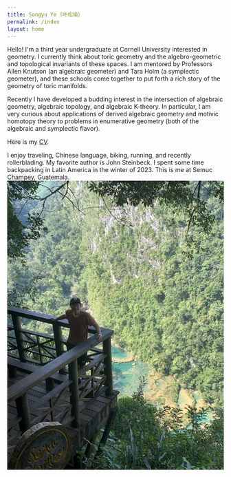 ```yaml
---
title: Songyu Ye (叶松瑜）
permalink: /index
layout: home
---
```


Hello! I'm a third year undergraduate at Cornell University interested in geometry. I currently think about toric geometry and the algebro-geometric and topological invariants of these spaces. I am mentored by Professors Allen Knutson (an algebraic geometer) and Tara Holm (a symplectic geometer), and these schools come together to put forth a rich story of the geometry of toric manifolds.

Recently I have developed a budding interest in the intersection of algebraic geometry, algebraic topology, and algebraic K-theory. In particular, I am very curious about applications of derived algebraic geometry and motivic homotopy theory to problems in enumerative geometry (both of the algebraic and symplectic flavor).

Here is my [CV](./ye-cv.pdf).

I enjoy traveling, Chinese language, biking, running, and recently rollerblading. My favorite author is John Steinbeck. I spent some time backpacking in Latin America in the winter of 2023. This is me at Semuc Champey, Guatemala.
![me](semuc-champey.jpeg)

